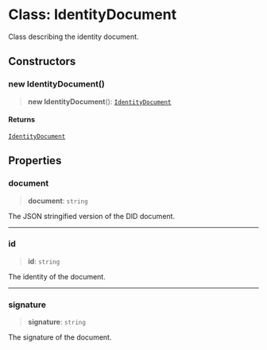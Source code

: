 # Class: IdentityDocument

Class describing the identity document.

## Constructors

### new IdentityDocument()

> **new IdentityDocument**(): [`IdentityDocument`](IdentityDocument.md)

#### Returns

[`IdentityDocument`](IdentityDocument.md)

## Properties

### document

> **document**: `string`

The JSON stringified version of the DID document.

***

### id

> **id**: `string`

The identity of the document.

***

### signature

> **signature**: `string`

The signature of the document.
